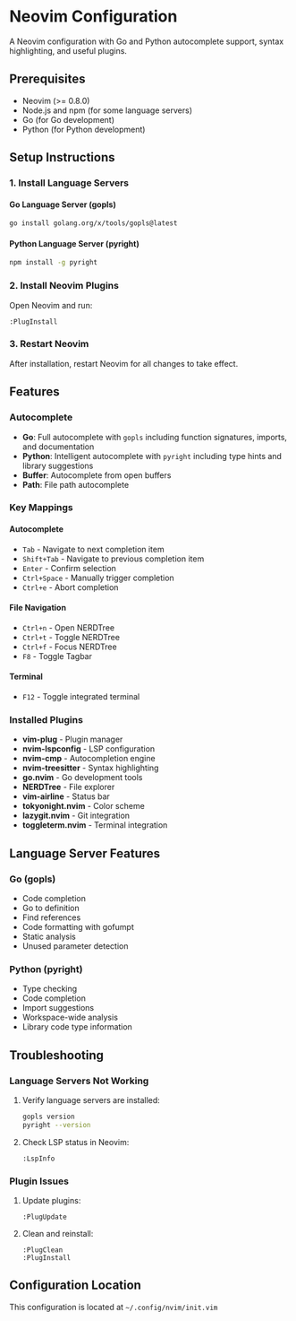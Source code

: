 # Neovim Configuration

A Neovim configuration with Go and Python autocomplete support, syntax highlighting, and useful plugins.

## Prerequisites

- Neovim (>= 0.8.0)
- Node.js and npm (for some language servers)
- Go (for Go development)
- Python (for Python development)

## Setup Instructions

### 1. Install Language Servers

#### Go Language Server (gopls)
```bash
go install golang.org/x/tools/gopls@latest
```

#### Python Language Server (pyright)
```bash
npm install -g pyright
```

### 2. Install Neovim Plugins

Open Neovim and run:
```vim
:PlugInstall
```

### 3. Restart Neovim

After installation, restart Neovim for all changes to take effect.

## Features

### Autocomplete
- **Go**: Full autocomplete with `gopls` including function signatures, imports, and documentation
- **Python**: Intelligent autocomplete with `pyright` including type hints and library suggestions
- **Buffer**: Autocomplete from open buffers
- **Path**: File path autocomplete

### Key Mappings

#### Autocomplete
- `Tab` - Navigate to next completion item
- `Shift+Tab` - Navigate to previous completion item
- `Enter` - Confirm selection
- `Ctrl+Space` - Manually trigger completion
- `Ctrl+e` - Abort completion

#### File Navigation
- `Ctrl+n` - Open NERDTree
- `Ctrl+t` - Toggle NERDTree
- `Ctrl+f` - Focus NERDTree
- `F8` - Toggle Tagbar

#### Terminal
- `F12` - Toggle integrated terminal

### Installed Plugins

- **vim-plug** - Plugin manager
- **nvim-lspconfig** - LSP configuration
- **nvim-cmp** - Autocompletion engine
- **nvim-treesitter** - Syntax highlighting
- **go.nvim** - Go development tools
- **NERDTree** - File explorer
- **vim-airline** - Status bar
- **tokyonight.nvim** - Color scheme
- **lazygit.nvim** - Git integration
- **toggleterm.nvim** - Terminal integration

## Language Server Features

### Go (gopls)
- Code completion
- Go to definition
- Find references
- Code formatting with gofumpt
- Static analysis
- Unused parameter detection

### Python (pyright)
- Type checking
- Code completion
- Import suggestions
- Workspace-wide analysis
- Library code type information

## Troubleshooting

### Language Servers Not Working
1. Verify language servers are installed:
   ```bash
   gopls version
   pyright --version
   ```

2. Check LSP status in Neovim:
   ```vim
   :LspInfo
   ```

### Plugin Issues
1. Update plugins:
   ```vim
   :PlugUpdate
   ```

2. Clean and reinstall:
   ```vim
   :PlugClean
   :PlugInstall
   ```

## Configuration Location

This configuration is located at `~/.config/nvim/init.vim`
